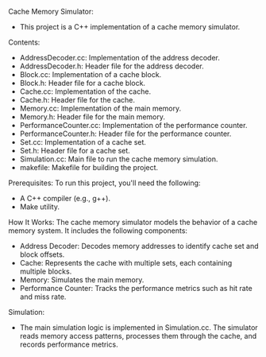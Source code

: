 Cache Memory Simulator:
- This project is a C++ implementation of a cache memory simulator.

Contents:
- AddressDecoder.cc: Implementation of the address decoder.
- AddressDecoder.h: Header file for the address decoder.
- Block.cc: Implementation of a cache block.
- Block.h: Header file for a cache block.
- Cache.cc: Implementation of the cache.
- Cache.h: Header file for the cache.
- Memory.cc: Implementation of the main memory.
- Memory.h: Header file for the main memory.
- PerformanceCounter.cc: Implementation of the performance counter.
- PerformanceCounter.h: Header file for the performance counter.
- Set.cc: Implementation of a cache set.
- Set.h: Header file for a cache set.
- Simulation.cc: Main file to run the cache memory simulation.
- makefile: Makefile for building the project.

Prerequisites:
To run this project, you'll need the following:
- A C++ compiler (e.g., g++).
- Make utility.

How It Works:
The cache memory simulator models the behavior of a cache memory system. It includes the following components:
- Address Decoder: Decodes memory addresses to identify cache set and block offsets.
- Cache: Represents the cache with multiple sets, each containing multiple blocks.
- Memory: Simulates the main memory.
- Performance Counter: Tracks the performance metrics such as hit rate and miss rate.

Simulation:
- The main simulation logic is implemented in Simulation.cc. The simulator reads memory access patterns, processes them through the cache, and records performance metrics.
